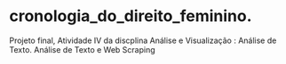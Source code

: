 # cronologia_do_direito_feminino.
Projeto final, Atividade IV da discplina Análise e Visualização : Análise de Texto. Análise de Texto e Web Scraping
